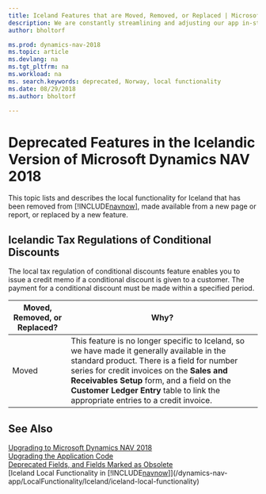 ```yaml
---
title: Iceland Features that are Moved, Removed, or Replaced | Microsoft Docs
description: We are constantly streamlining and adjusting our app in-step with market developments. Read about the features for Iceland that we have moved, removed, or replaced.
author: bholtorf

ms.prod: dynamics-nav-2018
ms.topic: article
ms.devlang: na
ms.tgt_pltfrm: na
ms.workload: na
ms. search.keywords: deprecated, Norway, local functionality
ms.date: 08/29/2018
ms.author: bholtorf

---
```


# Deprecated Features in the Icelandic Version of Microsoft Dynamics NAV 2018
This topic lists and describes the local functionality for Iceland that has been removed from [!INCLUDE[navnow](developer/includes/navnow_md.md)], made available from a new page or report, or replaced by a new feature.

## Icelandic Tax Regulations of Conditional Discounts
The local tax regulation of conditional discounts feature enables you to issue a credit memo if a conditional discount is given to a customer. The payment for a conditional discount must be made within a specified period.

|Moved, Removed, or Replaced?|Why?|
|----|----|
|Moved| This feature is no longer specific to Iceland, so we have made it generally available in the standard product. There is a field for number series for credit invoices on the **Sales and Receivables Setup** form, and a field on the **Customer Ledger Entry** table to link the appropriate entries to a credit invoice. |

## See Also
[Upgrading to Microsoft Dynamics NAV 2018](upgrading-to-microsoft-dynamics-nav.md)  
[Upgrading the Application Code](upgrading-the-application-code.md)  
[Deprecated Fields, and Fields Marked as Obsolete](deprecated-fields.md)  
[Iceland Local Functionality in [!INCLUDE[navnow](developer/includes/navnow_md.md)]](/dynamics-nav-app/LocalFunctionality/Iceland/iceland-local-functionality)  
